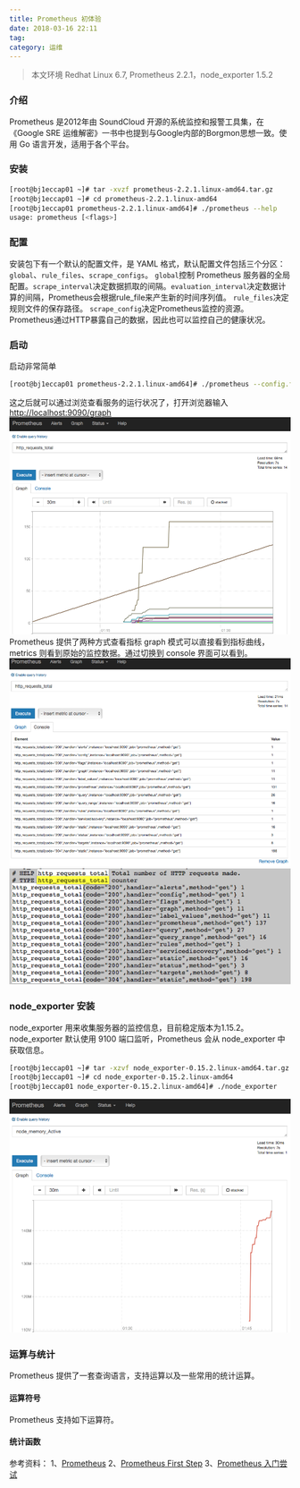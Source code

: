 ```yaml
---
title: Prometheus 初体验
date: 2018-03-16 22:11
tag: 
category: 运维
---
```


> 本文环境 Redhat Linux 6.7, Prometheus 2.2.1，node_exporter 1.5.2

### 介绍

Prometheus 是2012年由 SoundCloud 开源的系统监控和报警工具集，在 《Google SRE 运维解密》一书中也提到与Google内部的Borgmon思想一致。使用 Go 语言开发，适用于各个平台。

### 安装

```bash
[root@bj1eccap01 ~]# tar -xvzf prometheus-2.2.1.linux-amd64.tar.gz 
[root@bj1eccap01 ~]# cd prometheus-2.2.1.linux-amd64
[root@bj1eccap01 prometheus-2.2.1.linux-amd64]# ./prometheus --help
usage: prometheus [<flags>]
```

### 配置

安装包下有一个默认的配置文件，是 YAML 格式，默认配置文件包括三个分区：```global```、```rule_files```、```scrape_configs```。
```global```控制 Prometheus 服务器的全局配置。```scrape_interval```决定数据抓取的间隔。```evaluation_interval```决定数据计算的间隔，Prometheus会根据rule_file来产生新的时间序列值。
```rule_files```决定规则文件的保存路径。
```scrape_config```决定Prometheus监控的资源。Prometheus通过HTTP暴露自己的数据，因此也可以监控自己的健康状况。

### 启动

启动非常简单
```bash
[root@bj1eccap01 prometheus-2.2.1.linux-amd64]# ./prometheus --config.file=prometheus.yml
```
这之后就可以通过浏览查看服务的运行状况了，打开浏览器输入[http://localhost:9090/graph](http://localhost:9090/graph)
![](./20180316-prometheus-introduce/39469-20180316220949653-1982521887.png)
Prometheus 提供了两种方式查看指标 graph 模式可以直接看到指标曲线，metrics 则看到原始的监控数据。通过切换到 console 界面可以看到。
![](./20180316-prometheus-introduce/39469-20180316221010640-679027352.png)
![](./20180316-prometheus-introduce/39469-20180316221032550-1964647279.png)

### node_exporter 安装

node_exporter 用来收集服务器的监控信息，目前稳定版本为1.15.2。node_exporter 默认使用 9100 端口监听，Prometheus 会从 node_exporter 中获取信息。
```bash
[root@bj1eccap01 ~]# tar -xzvf node_exporter-0.15.2.linux-amd64.tar.gz
[root@bj1eccap01 ~]# cd node_exporter-0.15.2.linux-amd64
[root@bj1eccap01 node_exporter-0.15.2.linux-amd64]# ./node_exporter
```
![](./20180316-prometheus-introduce/39469-20180316221050544-1463908993.png)

### 运算与统计

Prometheus 提供了一套查询语言，支持运算以及一些常用的统计运算。

#### 运算符号

Prometheus 支持如下运算符。

#### 统计函数



参考资料：
1、[Prometheus](https://prometheus.io/)
2、[Prometheus First Step](https://prometheus.io/docs/introduction/first_steps/)
3、[Prometheus 入门尝试](https://www.cnblogs.com/biglittleant/p/8034027.html)












